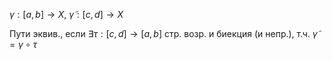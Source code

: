 $\gamma:[a,b]\to X$, $\widetilde{\gamma}:[c, d]\to X$

Пути эквив., если $\exists \tau: [c, d]\to [a,b]$ стр. возр. и биекция (и непр.), т.ч. $\widetilde{\gamma}=\gamma\circ \tau$
